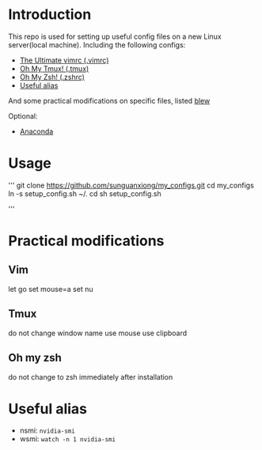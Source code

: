 # Introduction
This repo is used for setting up useful config files on a new Linux server(local machine). Including the following configs:
- [The Ultimate vimrc (.vimrc)](https://github.com/amix/vimrc)
- [Oh My Tmux! (.tmux)](https://github.com/gpakosz/.tmux)
- [Oh My Zsh! (.zshrc)](https://github.com/robbyrussell/oh-my-zsh)
- [Useful alias](#Useful-alias)

And some practical modifications on specific files, listed [blew](#Practical-modifications)

Optional:
- [Anaconda](https://www.anaconda.com/distribution/)

# Usage
'''
git clone https://github.com/sunguanxiong/my_configs.git
cd my_configs
ln -s setup_config.sh ~/.
cd
sh setup_config.sh

'''


# Practical modifications
## Vim
let go 
set mouse=a
set nu

## Tmux
do not change window name
use mouse
use clipboard

## Oh my zsh
do not change to zsh immediately after installation 


# Useful alias
- nsmi: `nvidia-smi`
- wsmi: `watch -n 1 nvidia-smi`
